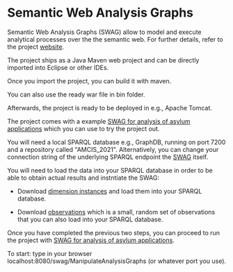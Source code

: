 # Semantic Web Analysis Graphs

Semantic Web Analysis Graphs (SWAG) allow to model and execute analytical processes over the the semantic web. For further details, refer to the project [website](https://swag-bi.github.io/swag/).

The project ships as a Java Maven web project and can be directly imported into Eclipse or other IDEs.

Once you import the project, you can build it with maven.

You can also use the ready war file in bin folder.

Afterwards, the project is ready to be deployed in e.g., Apache Tomcat.

The project comes with a example [SWAG for analysis of asylum applications](https://github.com/swag-bi/swag/blob/master/src/main/webapp/WEB-INF/resources/Uploaded/AGs/eurostat_AG_AMCIS2021.ttl) which you can use to try the project out.

You will need a local SPARQL database e.g., GraphDB, running on port 7200 and a repository called "AMCIS_2021". Alternatively, you can change your connection string of the underlying SPARQL endpoint the [SWAG](https://github.com/swag-bi/swag/blob/master/src/main/webapp/WEB-INF/resources/Uploaded/AGs/eurostat_AG_AMCIS2021.ttl) itself.

You will need to load the data into your SPARQL database in order to be able to obtain actual results and instntiate the SWAG:

* Download [dimension instances](https://github.com/lorenae/qb4olap/blob/master/examples/eurostat_schema_QB4OLAP_v1.3.ttl) and load them into your SPARQL database.

* Download [observations](observatoins/observations.ttl) which is a small, random set of observations that you can also load into your SPARQL database.

Once you have completed the previous two steps, you can proceed to run the project with [SWAG for analysis of asylum applications](https://github.com/swag-bi/swag/blob/master/src/main/webapp/WEB-INF/resources/Uploaded/AGs/eurostat_AG_AMCIS2021.ttl).

To start: type in your browser localhost:8080/swag/ManipulateAnalysisGraphs (or whatever port you use).

 


